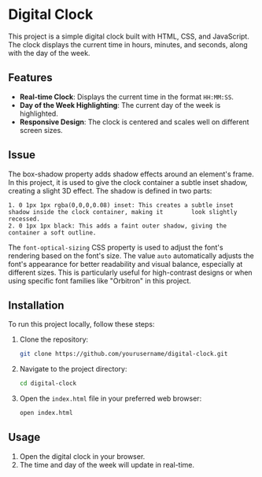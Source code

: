 # Digital Clock

This project is a simple digital clock built with HTML, CSS, and JavaScript. The clock displays the current time in hours, minutes, and seconds, along with the day of the week.

## Features

- **Real-time Clock**: Displays the current time in the format `HH:MM:SS`.
- **Day of the Week Highlighting**: The current day of the week is highlighted.
- **Responsive Design**: The clock is centered and scales well on different screen sizes.

## Issue

The box-shadow property adds shadow effects around an element's frame. In this project, it is used to give the clock container a subtle inset shadow, creating a slight 3D effect. The shadow is defined in two parts:

    1. 0 1px 1px rgba(0,0,0,0.08) inset: This creates a subtle inset shadow inside the clock container, making it        look slightly recessed.
    2. 0 1px 1px black: This adds a faint outer shadow, giving the container a soft outline.

The `font-optical-sizing` CSS property is used to adjust the font's rendering based on the font's size. The value `auto` automatically adjusts the font's appearance for better readability and visual balance, especially at different sizes. This is particularly useful for high-contrast designs or when using specific font families like "Orbitron" in this project.

## Installation

To run this project locally, follow these steps:

1. Clone the repository:
   ```bash
   git clone https://github.com/yourusername/digital-clock.git
   ```
2. Navigate to the project directory:
   ```bash
   cd digital-clock
   ```
3. Open the `index.html` file in your preferred web browser:
   ```bash
   open index.html
   ```

## Usage

1. Open the digital clock in your browser.
2. The time and day of the week will update in real-time.
